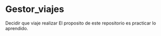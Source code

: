 # Gestor_viajes
Decidir que viaje realizar
El proposito de este repositorio es practicar lo aprendido.
